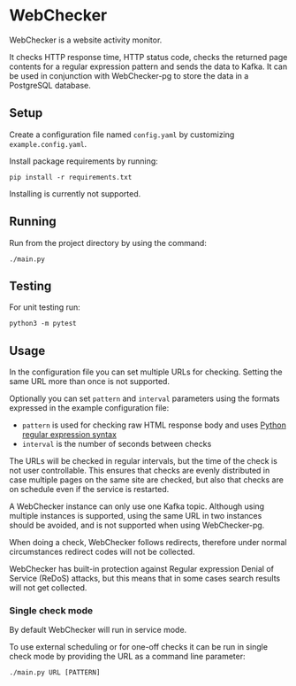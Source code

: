 # WebChecker

WebChecker is a website activity monitor.

It checks HTTP response time, HTTP status code, checks the returned page
contents for a regular expression pattern and sends the data to Kafka.
It can be used in conjunction with WebChecker-pg to store the data in a
PostgreSQL database.

## Setup

Create a configuration file named `config.yaml` by customizing
`example.config.yaml`.

Install package requirements by running:
```
pip install -r requirements.txt
```

Installing is currently not supported.

## Running

Run from the project directory by using the command:
```
./main.py
```

## Testing

For unit testing run:
```
python3 -m pytest
```

## Usage

In the configuration file you can set multiple URLs for checking.
Setting the same URL more than once is not supported.

Optionally you can set `pattern` and `interval` parameters using the formats
expressed in the example configuration file:

 - `pattern` is used for checking raw HTML response body and uses
   [Python regular expression syntax](https://docs.python.org/3/library/re.html#regular-expression-syntax)
 - `interval` is the number of seconds between checks

The URLs will be checked in regular intervals,
but the time of the check is not user controllable.
This ensures that checks are evenly distributed in case multiple pages on the
same site are checked, but also that checks are on schedule even if the service
is restarted.

A WebChecker instance can only use one Kafka topic.
Although using multiple instances is supported, using the same URL in two
instances should be avoided, and is not supported when using WebChecker-pg.

When doing a check, WebChecker follows redirects, therefore under normal
circumstances redirect codes will not be collected.

WebChecker has built-in protection against Regular expression Denial of Service
(ReDoS) attacks, but this means that in some cases search results will not get
collected.

### Single check mode

By default WebChecker will run in service mode.

To use external scheduling or for one-off checks it can be run in single check
mode by providing the URL as a command line parameter:
```
./main.py URL [PATTERN]
```
